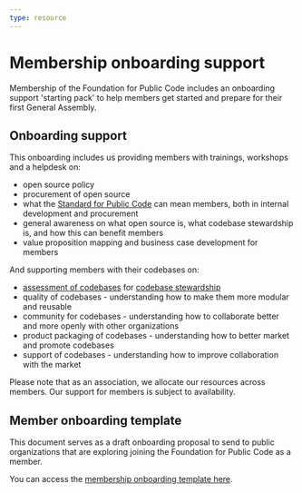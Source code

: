 ```yaml
---
type: resource
---
```


# Membership onboarding support

Membership of the Foundation for Public Code includes an onboarding support 'starting pack' to help members get started and prepare for their first General Assembly.

## Onboarding support

This onboarding includes us providing members with trainings, workshops and a helpdesk on:

* open source policy
* procurement of open source 
* what the [Standard for Public Code](standard.publiccode.net) can mean members, both in internal development and procurement
* general awareness on what open source is, what codebase stewardship is, and how this can benefit members
* value proposition mapping and business case development for members

And supporting members with their codebases on:

* [assessment of codebases](../codebase-stewardship/index.md) for [codebase stewardship](../codebase-stewardship/index.md)
* quality of codebases - understanding how to make them more modular and reusable
* community for codebases - understanding how to collaborate better and more openly with other organizations
* product packaging of codebases - understanding how to better market and promote codebases
* support of codebases - understanding how to improve collaboration with the market

Please note that as an association, we allocate our resources across members. Our support for members is subject to availability. 

## Member onboarding template

This document serves as a draft onboarding proposal to send to public organizations that are exploring joining the Foundation for Public Code as a member.

You can access the [membership onboarding template here](https://docs.google.com/document/d/1G-pOyoMvHCjSzMt8YiI6dj7tmP4v9Mbd9sthTyM9pCA/).
